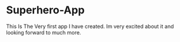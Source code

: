 # Superhero-App
This Is The Very first app I have created. Im very excited about it and looking forward to much more.
